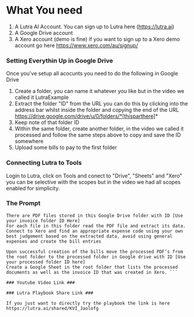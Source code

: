 # What You need

1. A Lutra AI Account. You can sign up to Lutra here (https://lutra.ai)
2. A Google Drive account
3. A Xero account (demo is fine) if you want to sign up to a Xero demo account go here https://www.xero.com/au/signup/

### Setting Everythin Up in Google Drive

Once you've setup all acocunts you need to do the following in Google Drive

1. Create a folder, you can name it whatever you like but in the video we called it LutraExample
2. Extract the folder "ID" from the URL you can do this by clicking into the address bar whilst inside the folder and copying the end of the URL https://drive.google.com/drive/u/0/folders/*[thisparthere]*
3. Keep note of that folder ID
4. Within the same folder, create another folder, in the video we called it processed and follow the same steps above to copy and save the ID somewhere
5. Upload some bills to pay to the first folder

### Connecting Lutra to Tools ###

Login to Lutra, click on Tools and conect to "Drive", "Sheets" and "Xero" you can be selective with the scopes but in the video we had all scopes enabled for simplicity. 

### The Prompt ###

``` You are a bookkeeping assistant and need to create bills in Xero. 
There are PDF files stored in this Google Drive folder with ID [Use your invoice folder ID Here] 
For each file in this folder read the PDF file and extract its data. Connect to Xero and find an appropriate expense code using your own best judgement based on the extracted data, avoid using general expenses and create the bill entries
                                                                                                                                                     
Upon successful creation of the bills move the processed PDF’s from the root folder to the processed folder in Google drive with ID [Use your processed folder ID here]                
Create a Google Sheet in the root folder that lists the processed documents as well as the invoice ID that was created in Xero. ```

### Youtube Video Link ###

### Lutra Playbook Share Link ###

If you just want to directly try the playbook the link is here https://lutra.ai/shared/KVI_Jaolofg             
